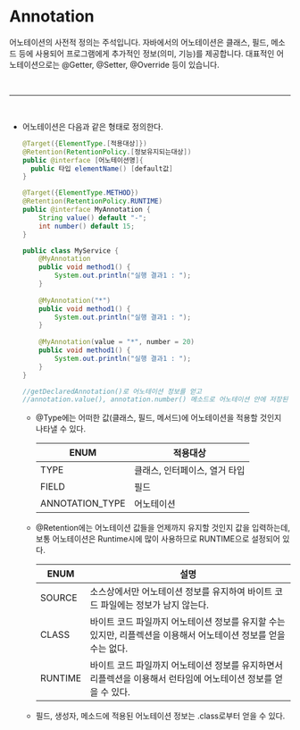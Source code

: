 # Annotation

어노테이션의 사전적 정의는 주석입니다. 자바에서의 어노테이션은 클래스, 필드, 메소드 등에 사용되어 프로그램에게 추가적인 정보(의미, 기능)를 제공합니다. 대표적인 어노테이션으로는 @Getter, @Setter, @Override 등이 있습니다.

<br>

___

<br>

+ 어노테이션은 다음과 같은 형태로 정의한다.

  ```java
  @Target({ElementType.[적용대상]})
  @Retention(RetentionPolicy.[정보유지되는대상])
  public @interface [어노테이션명]{
  	public 타입 elementName() [default값]
  }
  ```

  ```java
  @Target({ElementType.METHOD})
  @Retention(RetentionPolicy.RUNTIME)
  public @interface MyAnnotation {
      String value() default "-";
      int number() default 15;
  }
  
  public class MyService {
      @MyAnnotation
      public void method1() {
          System.out.println("실행 결과1 : ");
      }
      
      @MyAnnotation("*")
      public void method1() {
          System.out.println("실행 결과1 : ");
      }
      
      @MyAnnotation(value = "*", number = 20)
      public void method1() {
          System.out.println("실행 결과1 : ");
      }
  }
  
  //getDeclaredAnnotation()로 어노테이션 정보를 얻고
  //annotation.value(), annotation.number() 메소드로 어노테이션 안에 저장된 값을 사용할 수 있다.
  ```

  + @Type에는 어떠한 값(클래스, 필드, 메서드)에 어노테이션을 적용할 것인지 나타낼 수 있다.

    | ENUM            | 적용대상                      |
    | --------------- | ----------------------------- |
    | TYPE            | 클래스, 인터페이스, 열거 타입 |
    | FIELD           | 필드                          |
    | ANNOTATION_TYPE | 어노테이션                    |

  + @Retention에는 어노테이션 값들을 언제까지 유지할 것인지 값을 입력하는데, 보통 어노테이션은 Runtime시에 많이 사용하므로 RUNTIME으로 설정되어 있다.

    | ENUM    | 설명                                                         |
    | ------- | ------------------------------------------------------------ |
    | SOURCE  | 소스상에서만 어노테이션 정보를 유지하여 바이트 코드 파일에는 정보가 남지 않는다. |
    | CLASS   | 바이트 코드 파일까지 어노테이션 정보를 유지할 수는 있지만, 리플렉션을 이용해서 어노테이션 정보를 얻을 수는 없다. |
    | RUNTIME | 바이트 코드 파일까지 어노테이션 정보를 유지하면서 리플렉션을 이용해서 런타임에 어노테이션 정보를 얻을 수 있다. |

  + 필드, 생성자, 메소드에 적용된 어노테이션 정보는 .class로부터 얻을 수 있다.

